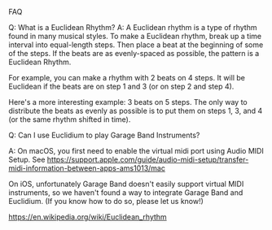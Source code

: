 FAQ

Q: What is a Euclidean Rhythm?
A: A Euclidean rhythm is a type of rhythm found in many musical styles.  To make a Euclidean rhythm, break up a time interval into equal-length steps. Then place a beat at the beginning of some of the steps.  If the beats are as evenly-spaced as possible, the pattern is a Euclidean Rhythm.

For example, you can make a rhythm with 2 beats on 4 steps.  It will be Euclidean if the beats are on step 1 and 3 (or on step 2 and step 4).

Here's a more interesting example: 3 beats on 5 steps.  The only way to distribute the beats as evenly as possible is to put them on steps 1, 3, and 4 (or the same rhythm shifted in time). 

Q: Can I use Euclidium to play Garage Band Instruments?

A: On macOS, you first need to enable the virtual midi port using Audio MIDI Setup.  See https://support.apple.com/guide/audio-midi-setup/transfer-midi-information-between-apps-ams1013/mac

On iOS, unfortunately Garage Band doesn't easily support virtual MIDI instruments, so we haven't found a way to integrate Garage Band and Euclidium.  (If you know how to do so, please let us know!)

https://en.wikipedia.org/wiki/Euclidean_rhythm
